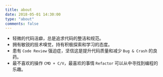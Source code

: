 ```yaml
---
title: about
date: 2018-05-01 14:30:00
type: "about"
comments: false
---
```



<!-- more -->

- 轻微的代码洁癖，总是追求代码的整洁和规范。
- 拥有敏锐的技术嗅觉，持有积极探索和学习的态度。
- 患有 `Code Review` 强迫症，坚信这是提升代码质量和减少 `Bug & Crash` 的良药。
- 最不喜欢的操作 `CMD + C/V`，最喜欢的事情 `Refactor` 可以从中寻找到编程的乐趣。

